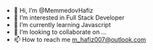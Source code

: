 - 👋 Hi, I’m @MemmedovHafiz
- 👀 I’m interested in Full Stack Developer
- 🌱 I’m currently learning Javascript
- 💞️ I’m looking to collaborate on ...
- 📫 How to reach me m_hafiz007@outlook.com

<!---
MemmedovHafiz/MemmedovHafiz is a ✨ special ✨ repository because its `README.md` (this file) appears on your GitHub profile.
You can click the Preview link to take a look at your changes.
--->
